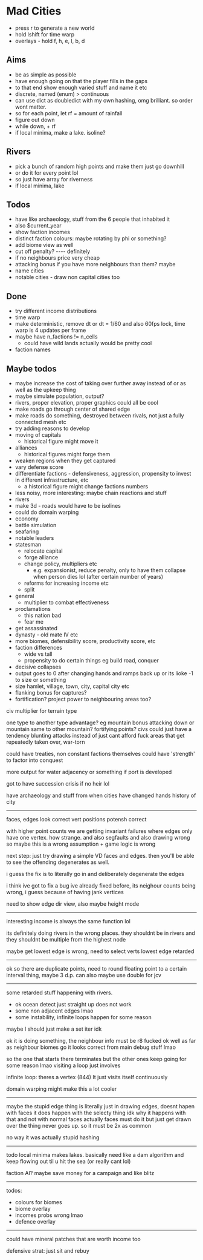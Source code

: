 # Mad Cities
- press r to generate a new world
- hold lshift for time warp
- overlays - hold f, h, e, l, b, d

## Aims
 - be as simple as possible
 - have enough going on that the player fills in the gaps
 - to that end show enough varied stuff and name it etc
 - discrete, named (enum) > continuous
 - can use dict as doubledict with my own hashing, omg brilliant. so order wont matter.
 - so for each point, let rf = amount of rainfall
 - figure out down
 - while down, + rf
 - if local minima, make a lake. isoline?


## Rivers
 - pick a bunch of random high points and make them just go downhill
 - or do it for every point lol
 - so just have array for riverness
 - if local minima, lake

## Todos
 - have like archaeology, stuff from the 6 people that inhabited it
 - also $current_year
 - show faction incomes
 - distinct faction colours: maybe rotating by phi or something?
 - add biome view as well
 - cut off penalty? ---- definitely
  - if no neighbours price very cheap
 - attacking bonus if you have more neighbours than them? maybe
 - name cities
 - notable cities - draw non capital cities too

## Done
 - try different income distributions
 - time warp
 - make deterministic, remove dt or dt = 1/60 and also 60fps lock, time warp is 4 updates per frame
 - maybe have n_factions != n_cells
   - could have wild lands actually would be pretty cool
 - faction names

 ## Maybe todos
 - maybe increase the cost of taking over further away instead of or as well as the upkeep thing
 - maybe simulate population, output?
 - rivers, proper elevation, proper graphics could all be cool
 - make roads go through center of shared edge
  - make roads do something, destroyed between rivals, not just a fully connected mesh etc
  - try adding reasons to develop
  - moving of capitals
    - historical figure might move it
  - alliances
    - historical figures might forge them
  - weaken regions when they get captured
  - vary defense score
  - differentiate factions - defensiveness, aggression, propensity to invest in different infrastructure, etc
    - a historical figure might change factions numbers
   - less noisy, more interesting: maybe chain reactions and stuff
   - rivers
   - make 3d
    - roads would have to be isolines
   - could do domain warping
   - economy
 - battle simulation
 - seafaring
 - notable leaders
  - statesman
    - relocate capital
    - forge alliance
    - change policy, multipliers etc
      - e.g. expansionist, reduce penalty, only to have them collapse when person dies lol (after certain number of years)
    - reforms for increasing income etc
    - split
  - general
    - multiplier to combat effectiveness
  - proclamations
    - this nation bad
    - fear me
  - get assassinated
  - dynasty - old mate IV etc
 - more biomes, defensibility score, productivity score, etc
 - faction differences
   - wide vs tall
   - propensity to do certain things eg build road, conquer
 - decisive collapses
 - output goes to 0 after changing hands and ramps back up or its lioke -1 to size or something
 - size hamlet, village, town, city, capital city etc
 - flanking bonus for captures?
 - fortification? project power to neighbouring areas too?

civ multiplier for terrain type

one type to another type advantage? eg mountain bonus attacking down or mountain same to other mountain?
fortifying points?
civs could just have a tendency
blunting attacks instead of just cant afford
fuck areas that get repeatedly taken over, war-torn

could have treaties, non constant
factions themselves could have 'strength' to factor into conquest

more output for water adjacency or something if port is developed

got to have succession crisis if no heir lol


have archaeology and stuff from when cities have changed hands
history of city

------------------------

faces, edges look correct
vert positions potensh correct

with higher point counts we are getting invariant failures where edges only have one vertex. how strange.
and also segfaults
and also drawing wrong
so maybe this is a wrong assumption + game logic is wrong

next step: just try drawing a simple VD faces and edges. then you'll be able to see the offending degenerates as well.

i guess the fix is to literally go in and deliberately degenerate the edges

i think ive got to fix a bug ive already fixed before, its neighour counts being wrong, i guess because of having jank vertices

need to show edge dir view, also maybe height mode

--------------------------------------------------------

interesting income is always the same function lol

its definitely doing rivers in the wrong places.
they shouldnt be in rivers and they shouldnt be multiple from the highest node

maybe get lowest edge is wrong, need to select verts
lowest edge retarded

--------------

ok so there are duplicate points, need to round floating point to a certain interval thing, maybe 3 d.p. can also maybe use double for jcv

-------------------
some retarded stuff happening with rivers.
  - ok ocean detect just straight up does not work
  - some non adjacent edges lmao
  - some instability, infinite loops happen for some reason

maybe I should just make a set iter idk

ok it is doing something, the neighbour info must be r8 fucked
ok well as far as neighbour biomes go it looks correct from main debug stuff lmao

so the one that starts there terminates but the other ones keep going for some reason lmao
visiting a loop just involves 

infinite loop: theres a vertex (844) It just visits itself continuously

domain warping might make this a lot cooler

----------

maybe the stupid edge thing is literally just in drawing edges, doesnt hapen with faces
it does happen with the selecty thing
idk why it happens with that and not with normal faces
actually faces must do it but just get drawn over
the thing never goes up. so it must be 2x as common

no way it was actually stupid hashing

----------

todo local minima makes lakes. basically need like a dam algorithm and keep flowing out til u hit the sea (or really cant lol)

faction AI? maybe save money for a campaign and like blitz


-----------------------

todos:
 - colours for biomes
 - biome overlay
 - incomes probs wrong lmao
 - defence overlay

--------

could have mineral patches that are worth income too

defensive strat: just sit and rebuy